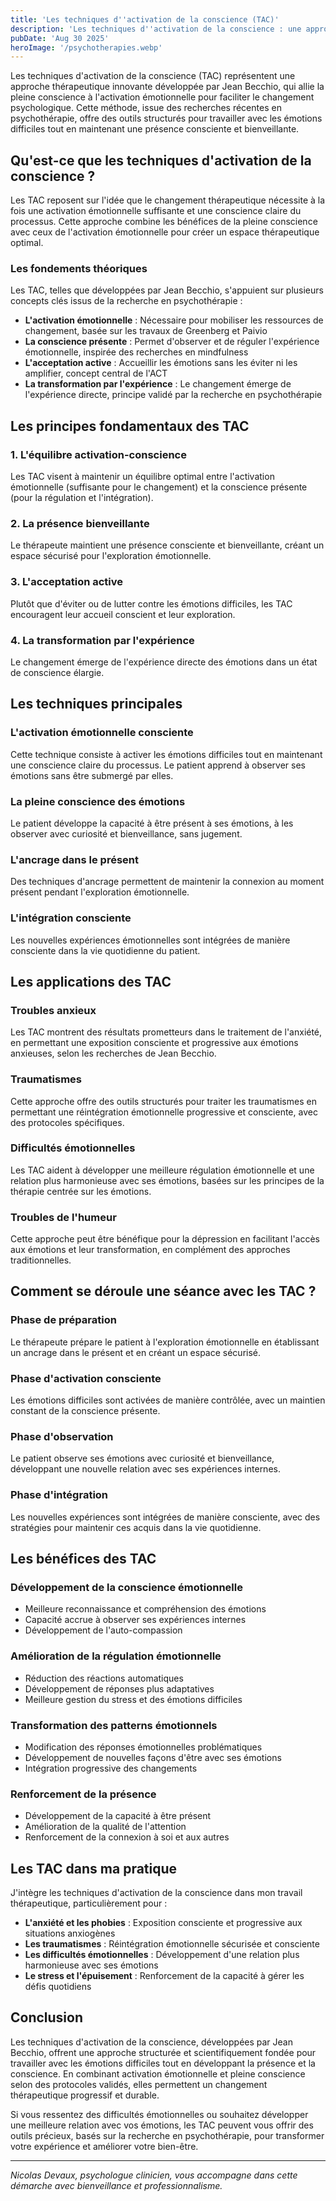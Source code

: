 ```yaml
---
title: 'Les techniques d''activation de la conscience (TAC)'
description: 'Les techniques d''activation de la conscience : une approche alliant pleine conscience et activation émotionnelle.'
pubDate: 'Aug 30 2025'
heroImage: '/psychotherapies.webp'
---
```


Les techniques d'activation de la conscience (TAC) représentent une approche thérapeutique innovante développée par Jean Becchio, qui allie la pleine conscience à l'activation émotionnelle pour faciliter le changement psychologique. Cette méthode, issue des recherches récentes en psychothérapie, offre des outils structurés pour travailler avec les émotions difficiles tout en maintenant une présence consciente et bienveillante.

## Qu'est-ce que les techniques d'activation de la conscience ?

Les TAC reposent sur l'idée que le changement thérapeutique nécessite à la fois une activation émotionnelle suffisante et une conscience claire du processus. Cette approche combine les bénéfices de la pleine conscience avec ceux de l'activation émotionnelle pour créer un espace thérapeutique optimal.

### Les fondements théoriques

Les TAC, telles que développées par Jean Becchio, s'appuient sur plusieurs concepts clés issus de la recherche en psychothérapie :

- **L'activation émotionnelle** : Nécessaire pour mobiliser les ressources de changement, basée sur les travaux de Greenberg et Paivio
- **La conscience présente** : Permet d'observer et de réguler l'expérience émotionnelle, inspirée des recherches en mindfulness
- **L'acceptation active** : Accueillir les émotions sans les éviter ni les amplifier, concept central de l'ACT
- **La transformation par l'expérience** : Le changement émerge de l'expérience directe, principe validé par la recherche en psychothérapie

## Les principes fondamentaux des TAC

### 1. L'équilibre activation-conscience
Les TAC visent à maintenir un équilibre optimal entre l'activation émotionnelle (suffisante pour le changement) et la conscience présente (pour la régulation et l'intégration).

### 2. La présence bienveillante
Le thérapeute maintient une présence consciente et bienveillante, créant un espace sécurisé pour l'exploration émotionnelle.

### 3. L'acceptation active
Plutôt que d'éviter ou de lutter contre les émotions difficiles, les TAC encouragent leur accueil conscient et leur exploration.

### 4. La transformation par l'expérience
Le changement émerge de l'expérience directe des émotions dans un état de conscience élargie.

## Les techniques principales

### L'activation émotionnelle consciente
Cette technique consiste à activer les émotions difficiles tout en maintenant une conscience claire du processus. Le patient apprend à observer ses émotions sans être submergé par elles.

### La pleine conscience des émotions
Le patient développe la capacité à être présent à ses émotions, à les observer avec curiosité et bienveillance, sans jugement.

### L'ancrage dans le présent
Des techniques d'ancrage permettent de maintenir la connexion au moment présent pendant l'exploration émotionnelle.

### L'intégration consciente
Les nouvelles expériences émotionnelles sont intégrées de manière consciente dans la vie quotidienne du patient.

## Les applications des TAC

### Troubles anxieux
Les TAC montrent des résultats prometteurs dans le traitement de l'anxiété, en permettant une exposition consciente et progressive aux émotions anxieuses, selon les recherches de Jean Becchio.

### Traumatismes
Cette approche offre des outils structurés pour traiter les traumatismes en permettant une réintégration émotionnelle progressive et consciente, avec des protocoles spécifiques.

### Difficultés émotionnelles
Les TAC aident à développer une meilleure régulation émotionnelle et une relation plus harmonieuse avec ses émotions, basées sur les principes de la thérapie centrée sur les émotions.

### Troubles de l'humeur
Cette approche peut être bénéfique pour la dépression en facilitant l'accès aux émotions et leur transformation, en complément des approches traditionnelles.

## Comment se déroule une séance avec les TAC ?

### Phase de préparation
Le thérapeute prépare le patient à l'exploration émotionnelle en établissant un ancrage dans le présent et en créant un espace sécurisé.

### Phase d'activation consciente
Les émotions difficiles sont activées de manière contrôlée, avec un maintien constant de la conscience présente.

### Phase d'observation
Le patient observe ses émotions avec curiosité et bienveillance, développant une nouvelle relation avec ses expériences internes.

### Phase d'intégration
Les nouvelles expériences sont intégrées de manière consciente, avec des stratégies pour maintenir ces acquis dans la vie quotidienne.

## Les bénéfices des TAC

### Développement de la conscience émotionnelle
- Meilleure reconnaissance et compréhension des émotions
- Capacité accrue à observer ses expériences internes
- Développement de l'auto-compassion

### Amélioration de la régulation émotionnelle
- Réduction des réactions automatiques
- Développement de réponses plus adaptatives
- Meilleure gestion du stress et des émotions difficiles

### Transformation des patterns émotionnels
- Modification des réponses émotionnelles problématiques
- Développement de nouvelles façons d'être avec ses émotions
- Intégration progressive des changements

### Renforcement de la présence
- Développement de la capacité à être présent
- Amélioration de la qualité de l'attention
- Renforcement de la connexion à soi et aux autres

## Les TAC dans ma pratique

J'intègre les techniques d'activation de la conscience dans mon travail thérapeutique, particulièrement pour :

- **L'anxiété et les phobies** : Exposition consciente et progressive aux situations anxiogènes
- **Les traumatismes** : Réintégration émotionnelle sécurisée et consciente
- **Les difficultés émotionnelles** : Développement d'une relation plus harmonieuse avec ses émotions
- **Le stress et l'épuisement** : Renforcement de la capacité à gérer les défis quotidiens

## Conclusion

Les techniques d'activation de la conscience, développées par Jean Becchio, offrent une approche structurée et scientifiquement fondée pour travailler avec les émotions difficiles tout en développant la présence et la conscience. En combinant activation émotionnelle et pleine conscience selon des protocoles validés, elles permettent un changement thérapeutique progressif et durable.

Si vous ressentez des difficultés émotionnelles ou souhaitez développer une meilleure relation avec vos émotions, les TAC peuvent vous offrir des outils précieux, basés sur la recherche en psychothérapie, pour transformer votre expérience et améliorer votre bien-être.

---

*Nicolas Devaux, psychologue clinicien, vous accompagne dans cette démarche avec bienveillance et professionnalisme.*
